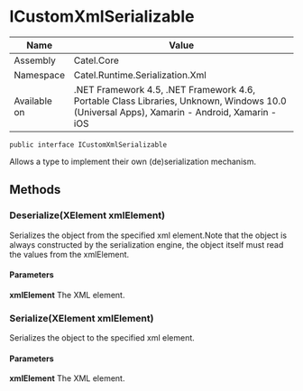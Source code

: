 

# ICustomXmlSerializable

Name|Value
---|---
Assembly|Catel.Core
Namespace|Catel.Runtime.Serialization.Xml
Available on|.NET Framework 4.5, .NET Framework 4.6, Portable Class Libraries, Unknown, Windows 10.0 (Universal Apps), Xamarin - Android, Xamarin - iOS

```
public interface ICustomXmlSerializable
```

Allows a type to implement their own (de)serialization mechanism.



## Methods

### Deserialize(XElement xmlElement)

Serializes the object from the specified xml element.Note that the object is always constructed by the serialization engine, the object itself must read the values from the xmlElement.

#### Parameters

**xmlElement**
The XML element.



### Serialize(XElement xmlElement)

Serializes the object to the specified xml element.

#### Parameters

**xmlElement**
The XML element.



